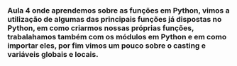 ### Aula 4 onde aprendemos sobre as funções em Python, vimos a utilização de algumas das principais funções já dispostas no Python, em como criarmos nossas próprias funções, trabalahamos também com os módulos em Python e em como importar eles, por fim vimos um pouco sobre o casting e variáveis globais e locais.
